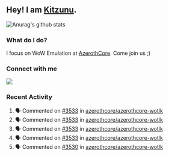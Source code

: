 ## Hey! I am [Kitzunu](https://Github.com/Kitzunu).

![Anurag's github stats](https://github-readme-stats.kitzunu.vercel.app/api?username=Kitzunu&show_icons=true)

### What do I do?

I focus on WoW Emulation at [AzerothCore](https://Github.com/AzerothCore). Come join us ;)

### Connect with me
[![](https://img.shields.io/badge/AzerothCore%20Discord-Connect%20with%20me!-green)](https://discord.com/invite/gkt4y2x)

### Recent Activity

<!--START_SECTION:activity-->
1. 🗣 Commented on [#3533](https://github.com/azerothcore/azerothcore-wotlk/issues/3533) in [azerothcore/azerothcore-wotlk](https://github.com/azerothcore/azerothcore-wotlk)
2. 🗣 Commented on [#3533](https://github.com/azerothcore/azerothcore-wotlk/issues/3533) in [azerothcore/azerothcore-wotlk](https://github.com/azerothcore/azerothcore-wotlk)
3. 🗣 Commented on [#3533](https://github.com/azerothcore/azerothcore-wotlk/issues/3533) in [azerothcore/azerothcore-wotlk](https://github.com/azerothcore/azerothcore-wotlk)
4. 🗣 Commented on [#3533](https://github.com/azerothcore/azerothcore-wotlk/issues/3533) in [azerothcore/azerothcore-wotlk](https://github.com/azerothcore/azerothcore-wotlk)
5. 🗣 Commented on [#3530](https://github.com/azerothcore/azerothcore-wotlk/issues/3530) in [azerothcore/azerothcore-wotlk](https://github.com/azerothcore/azerothcore-wotlk)
<!--END_SECTION:activity-->
